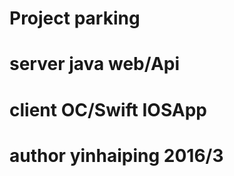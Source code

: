 # Project  parking

# server   java         web/Api
# client   OC/Swift     IOSApp

# author   yinhaiping   2016/3

